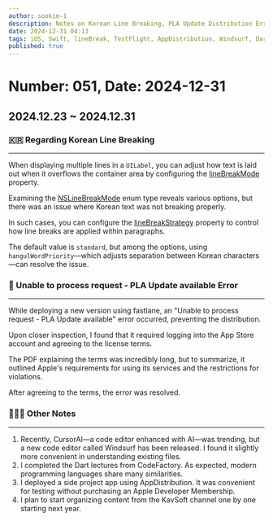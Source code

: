 ```yaml
---
author: sookim-1
description: Notes on Korean Line Breaking, PLA Update Distribution Error, Windsurf Editor Review, CodeFactory Dart Lectures, AppDistribution Deployment
date: 2024-12-31 04:13
tags: iOS, Swift, lineBreak, TestFlight, AppDistribution, Windsurf, Dart
published: true
---
```

# Number: 051, Date: 2024-12-31
## 2024.12.23 ~ 2024.12.31
### 🇰🇷 Regarding Korean Line Breaking

---

When displaying multiple lines in a `UILabel`, you can adjust how text is laid out when it overflows the container area by configuring the [lineBreakMode](https://developer.apple.com/documentation/uikit/uilabel/linebreakmode) property.

Examining the [NSLineBreakMode](https://developer.apple.com/documentation/uikit/nslinebreakmode) enum type reveals various options, but there was an issue where Korean text was not breaking properly.

In such cases, you can configure the [lineBreakStrategy](https://developer.apple.com/documentation/uikit/nsparagraphstyle/linebreakstrategy-swift.property) property to control how line breaks are applied within paragraphs.

The default value is `standard`, but among the options, using `hangulWordPriority`—which adjusts separation between Korean characters—can resolve the issue.

### 🚨 Unable to process request - PLA Update available Error

---

While deploying a new version using fastlane, an "Unable to process request - PLA Update available" error occurred, preventing the distribution.

Upon closer inspection, I found that it required logging into the App Store account and agreeing to the license terms.

The PDF explaining the terms was incredibly long, but to summarize, it outlined Apple's requirements for using its services and the restrictions for violations.

After agreeing to the terms, the error was resolved.

### 🙋🏻‍♂️ Other Notes

---

1. Recently, CursorAI—a code editor enhanced with AI—was trending, but a new code editor called Windsurf has been released. I found it slightly more convenient in understanding existing files.
2. I completed the Dart lectures from CodeFactory. As expected, modern programming languages share many similarities.
3. I deployed a side project app using AppDistribution. It was convenient for testing without purchasing an Apple Developer Membership.
4. I plan to start organizing content from the KavSoft channel one by one starting next year.
